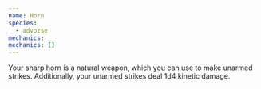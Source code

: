 ```yaml
---
name: Horn
species:
  - advozse
mechanics:
mechanics: []
---
```

Your sharp horn is a natural weapon, which you can use to make unarmed strikes. Additionally, your unarmed strikes deal 1d4 kinetic damage.
